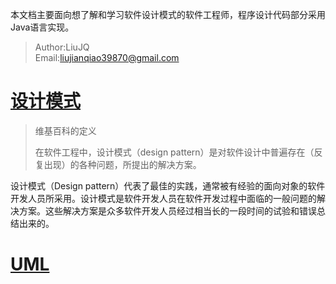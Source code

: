 本文档主要面向想了解和学习软件设计模式的软件工程师，程序设计代码部分采用Java语言实现。
> Author:LiuJQ<br>
> Email:liujianqiao39870@gmail.com

# [设计模式](./src/design_patterns.md)
> 维基百科的定义
>
> 在软件工程中，设计模式（design pattern）是对软件设计中普遍存在（反复出现）的各种问题，所提出的解决方案。

设计模式（Design pattern）代表了最佳的实践，通常被有经验的面向对象的软件开发人员所采用。设计模式是软件开发人员在软件开发过程中面临的一般问题的解决方案。这些解决方案是众多软件开发人员经过相当长的一段时间的试验和错误总结出来的。

# [UML](./src/uml.md)
